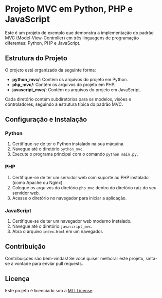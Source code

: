 # Projeto MVC em Python, PHP e JavaScript

Este é um projeto de exemplo que demonstra a implementação do padrão MVC (Model-View-Controller) em três linguagens de programação diferentes: Python, PHP e JavaScript.

## Estrutura do Projeto

O projeto está organizado da seguinte forma:

- **python_mvc/**: Contém os arquivos do projeto em Python.
- **php_mvc/**: Contém os arquivos do projeto em PHP.
- **javascript_mvc/**: Contém os arquivos do projeto em JavaScript.

Cada diretório contém subdiretórios para os modelos, visões e controladores, seguindo a estrutura típica do padrão MVC.

## Configuração e Instalação

### Python

1. Certifique-se de ter o Python instalado na sua máquina.
2. Navegue até o diretório `python_mvc`.
3. Execute o programa principal com o comando `python main.py`.

### PHP

1. Certifique-se de ter um servidor web com suporte ao PHP instalado (como Apache ou Nginx).
2. Coloque os arquivos do diretório `php_mvc` dentro do diretório raiz do seu servidor web.
3. Acesse o diretório no navegador para iniciar a aplicação.

### JavaScript

1. Certifique-se de ter um navegador web moderno instalado.
2. Navegue até o diretório `javascript_mvc`.
3. Abra o arquivo `index.html` em um navegador.

## Contribuição

Contribuições são bem-vindas! Se você quiser melhorar este projeto, sinta-se à vontade para enviar pull requests.

## Licença

Este projeto é licenciado sob a [MIT License](LICENSE).

